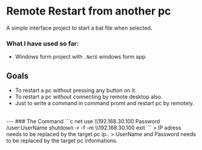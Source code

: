 # Remote Restart from another pc

A simple interface project to start a bat file when selected.

### What I have used so far:

- Windows form project with `.Net6` windows form app.

## Goals
- To restart a pc without pressing any button on it.
- To restart a pc without connecting by remote desktop also.
- Just to write a command in command promt and restart pc by remotely.
<br>
---
###  The Command
```c
net use \\192.168.30.100 Password  /user:UserName
shutdown -r -f -m \\192.168.30.100
exit
```
> IP adress needs to be replaced by the target pc ip..
> UserName and Password needs to be replaced by the target pc informations.